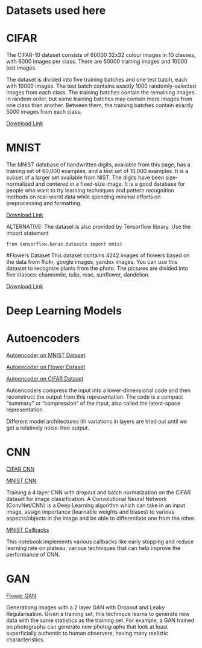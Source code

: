 # Datasets used here

# CIFAR
The CIFAR-10 dataset consists of 60000 32x32 colour images in 10 classes, with 6000 images per class. There are 50000 training images and 10000 test images.

The dataset is divided into five training batches and one test batch, each with 10000 images. The test batch contains exactly 1000 randomly-selected images from each class. The training batches contain the remaining images in random order, but some training batches may contain more images from one class than another. Between them, the training batches contain exactly 5000 images from each class.
							
[Download Link](https://www.cs.toronto.edu/~kriz/cifar-100-python.tar.gz)

# MNIST 
The MNIST database of handwritten digits, available from this page, has a training set of 60,000 examples, and a test set of 10,000 examples. It is a subset of a larger set available from NIST. The digits have been size-normalized and centered in a fixed-size image.
It is a good database for people who want to try learning techniques and pattern recognition methods on real-world data while spending minimal efforts on preprocessing and formatting.

[Download Link](http://yann.lecun.com/exdb/mnist/)

ALTERNATIVE: The dataset is also provided by Tensorflow library. Use the import statement
```
from tensorflow.keras.datasets import mnist
```

#Flowers Dataset
This dataset contains 4242 images of flowers based on the data from flickr, google images, yandex images.
You can use this datastet to recognize plants from the photo.
The pictures are divided into five classes: chamomile, tulip, rose, sunflower, dandelion.

[Download Link](https://dataverse.harvard.edu/dataset.xhtml?persistentId=doi:10.7910/DVN/1ECTVN)

# Deep Learning Models

# Autoencoders
[Autoencoder on MNIST Dataset](https://github.com/akhil9650/Deep-Learning/blob/main/Autoencoders.ipynb)

[Autoencoder on Flower Dataset](https://github.com/akhil9650/Deep-Learning/blob/main/autoencoder_flowers.ipynb)

[Autoencoder on CIFAR Dataset](https://github.com/akhil9650/Deep-Learning/blob/main/cifar_autoencoder.ipynb)

Autoencoders compress the input into a lower-dimensional code and then reconstruct the output from this representation. The code is a compact “summary” or “compression” of the input, also called the latent-space representation.

Different model architectures ith variations in layers are tried out until we get a relatively noise-free output.

# CNN
[CIFAR CNN](https://github.com/akhil9650/Deep-Learning/blob/main/cifar_cnn.ipynb)

[MNIST CNN](https://github.com/akhil9650/Deep-Learning/blob/main/mnist_cnn.ipynb)

Training a 4 layer CNN with dropout and batch normalization on the CIFAR dataset for image classification. 
A Convolutional Neural Network (ConvNet/CNN) is a Deep Learning algorithm which can take in an input image, assign importance (learnable weights and biases) to various aspects/objects in the image and be able to differentiate one from the other.

[MNIST Callbacks](https://github.com/akhil9650/Deep-Learning/blob/main/mnist_cnn_callbacks.ipynb)

This notebook implements various callbacks like early stopping and reduce learning rate on plateau, various techniques that can help improve the performance of CNN.

# GAN
[Flower GAN](https://github.com/akhil9650/Deep-Learning/blob/main/flower_gan.ipynb)

Generationg images with a 2 layer GAN with Dropout and Leaky Regularisation. 
Given a training set, this technique learns to generate new data with the same statistics as the training set. For example, a GAN trained on photographs can generate new photographs that look at least superficially authentic to human observers, having many realistic characteristics. 

